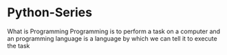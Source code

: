 # Python-Series
 What is Programming
 Programming is to perform a task on a computer and an programming language is a language by which we can tell it to execute the task
#
